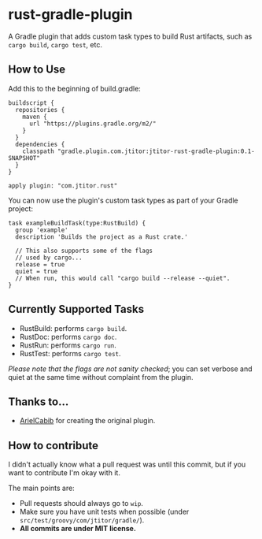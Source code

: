 # rust-gradle-plugin
A Gradle plugin that adds custom task types to build Rust artifacts, such as `cargo build`, `cargo test`, etc.

## How to Use
Add this to the beginning of build.gradle:
```Gradle
buildscript {
  repositories {
    maven {
      url "https://plugins.gradle.org/m2/"
    }
  }
  dependencies {
    classpath "gradle.plugin.com.jtitor:jtitor-rust-gradle-plugin:0.1-SNAPSHOT"
  }
}

apply plugin: "com.jtitor.rust"
```

You can now use the plugin's custom task types as part of your Gradle project:
```Gradle
task exampleBuildTask(type:RustBuild) {
  group 'example'
  description 'Builds the project as a Rust crate.'

  // This also supports some of the flags
  // used by cargo...
  release = true
  quiet = true
  // When run, this would call "cargo build --release --quiet".
}
```

## Currently Supported Tasks
* RustBuild: performs `cargo build`.
* RustDoc: performs `cargo doc`.
* RustRun: performs `cargo run`.
* RustTest: performs `cargo test`.

*Please note that the flags are not sanity checked*; you can set verbose and quiet at the same time without complaint from the plugin.

## Thanks to...

* [ArielCabib](https://github.com/ArielCabib) for creating the original plugin.

## How to contribute
I didn't actually know what a pull request was until this commit, but if you want to contribute I'm okay with it.

The main points are:
* Pull requests should always go to `wip`.
* Make sure you have unit tests when possible (under `src/test/groovy/com/jtitor/gradle/`).
* **All commits are under MIT license.**